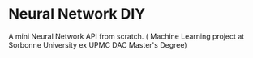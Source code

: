 # Neural Network DIY

A mini Neural Network API from scratch. ( Machine Learning project at Sorbonne University ex UPMC DAC Master's Degree)
